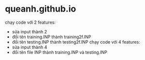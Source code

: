 # queanh.github.io
chạy code với 2 features:
- sửa input thành 2
- đổi tên training.INP thành training2f.INP
- đổi tên testing.INP thành testing2f.INP
chạy code với 4 features:
- sửa input thành 4
- đổi tên file INP thành training.INP và testing.INP
